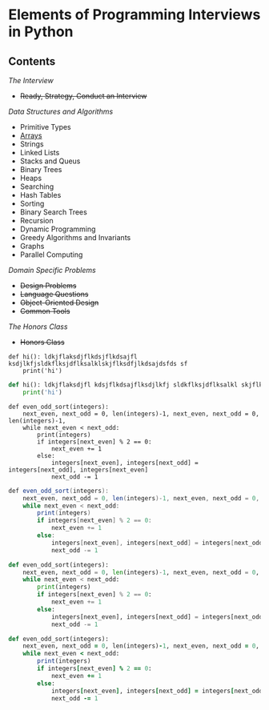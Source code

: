 # Elements of Programming Interviews in Python

## Contents

_The Interview_
* ~~Ready, Strategy, Conduct an Interview~~

_Data Structures and Algorithms_ 
* Primitive Types
* [Arrays](https://github.com/gritmind/review/blob/master/code/book/interview_py/notes/arrays.md)
* Strings
* Linked Lists
* Stacks and Queus
* Binary Trees
* Heaps
* Searching
* Hash Tables
* Sorting
* Binary Search Trees
* Recursion
* Dynamic Programming
* Greedy Algorithms and Invariants
* Graphs
* Parallel Computing

_Domain Specific Problems_ 
* ~~Design Problems~~
* ~~Language Questions~~
* ~~Object-Oriented Design~~
* ~~Common Tools~~

_The Honors Class_
* ~~Honors Class~~



~~~~~~{.python}
def hi(): ldkjflaksdjflkdsjflkdsajfl  ksdjlkfjsldkflksjdflksalklskjflksdfjlkdsajdsfds sf
    print('hi')
~~~~~~


```python
def hi(): ldkjflaksdjfl kdsjflkdsajflksdjlkfj sldkflksjdflksalkl skjflksdfjlkdsajdsfds sf
    print('hi')
```

```
def even_odd_sort(integers):
    next_even, next_odd = 0, len(integers)-1, next_even, next_odd = 0, len(integers)-1, 
    while next_even < next_odd:
        print(integers)
        if integers[next_even] % 2 == 0:
            next_even += 1
        else:
            integers[next_even], integers[next_odd] = integers[next_odd], integers[next_even]
            next_odd -= 1    
```

```java
def even_odd_sort(integers):
    next_even, next_odd = 0, len(integers)-1, next_even, next_odd = 0, len(integers)-1, 
    while next_even < next_odd:
        print(integers)
        if integers[next_even] % 2 == 0:
            next_even += 1
        else:
            integers[next_even], integers[next_odd] = integers[next_odd], integers[next_even]
            next_odd -= 1    
```

``` python
def even_odd_sort(integers):
    next_even, next_odd = 0, len(integers)-1, next_even, next_odd = 0, len(integers)-1, 
    while next_even < next_odd:
        print(integers)
        if integers[next_even] % 2 == 0:
            next_even += 1
        else:
            integers[next_even], integers[next_odd] = integers[next_odd], integers[next_even]
            next_odd -= 1    
```

``` ruby
def even_odd_sort(integers):
    next_even, next_odd = 0, len(integers)-1, next_even, next_odd = 0, len(integers)-1, 
    while next_even < next_odd:
        print(integers)
        if integers[next_even] % 2 == 0:
            next_even += 1
        else:
            integers[next_even], integers[next_odd] = integers[next_odd], integers[next_even]s
            next_odd -= 1    
```
